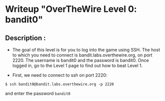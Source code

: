 # Writeup "OverTheWire Level 0: bandit0"


## Description : 
- The goal of this level is for you to log into the game using SSH. The host to which you need to connect is bandit.labs.overthewire.org, on port 2220. The username is bandit0 and the password is bandit0. Once logged in, go to the Level 1 page to find out how to beat Level 1.


- First, we need to connect to ssh on port 2220: 
```
$ ssh bandit0@bandit.labs.overthewire.org -p 2220
```
and enter the password `bandit0`


